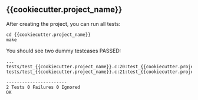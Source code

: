 ## {{cookiecutter.project_name}}

After creating the project, you can run all tests:
```
cd {{cookiecutter.project_name}}
make
```

You should see two dummy testcases PASSED:
```
...
tests/test_{{cookiecutter.project_name}}.c:20:test_{{cookiecutter.project_name}}_ctor:PASS
tests/test_{{cookiecutter.project_name}}.c:21:test_{{cookiecutter.project_name}}_dtor:PASS

-----------------------
2 Tests 0 Failures 0 Ignored 
OK
```